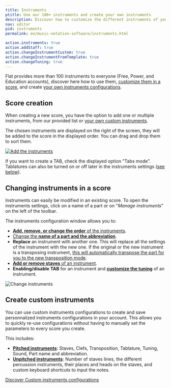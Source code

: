 ```yaml
---
title: Instruments
ptitle: Use our 100+ instruments and create your own instruments
description: Discover how to customize the different instruments of your sheet music, and creating your own instruments
nav: editor
pid: instruments
permalink: en/music-notation-software/instruments.html

action.instruments: true
action.addStaff: true
action.changeInstrumentCustom: true
action.changeInstrumentFromTemplate: true
action.changeTuning: true
---
```


Flat provides more than 100 instruments to everyone (Free, Power, and Education accounts), discover here how to use them, [customize them in a score](#changing-instruments-in-a-score), and create [your own instruments configurations](/help/en/music-notation-software/custom-instruments.html).

## Score creation

When creating a new score, you have the option to add one or multiple instruments, from our provided list or [your own custom instruments](/help/en/music-notation-software/custom-instruments.html).

The chosen instruments are displayed on the right of the screen, they will be added to the score in the displayed order. You can drag and drop them to sort them.

[![Add the instruments](/help/assets/img/editor/create-score-instruments.png)](https://flat.io/my-library?m=newscore)

If you want to create a TAB, check the displayed option "Tabs mode". Tablatures can also be turned on or off later in the instruments settings ([see below](#changing-instruments-in-a-score)).

## Changing instruments in a score

Instruments can easily be modified in an existing score. To open the instruments settings, click on a name of a part or on "*Manage instruments*" on the left of the toolbar.

The instruments configuration window allows you to:

* [**Add, remove, or change the order** of the instruments](/help/en/music-notation-software/instruments-add-remove-order.html).
* [Change the **name of a part and the abbreviation**](/help/en/music-notation-software/instruments-rename.html).
* **Replace** an instrument with another one. This will replace all the settings of the instrument with the new one. If the original or the new instrument is a transposing instrument, [this will automatically transpose the part for you to the new transposition mode](/help/en/music-notation-software/transpose.html#transpose-a-complete-part-for-a-different-instrument).
* [**Add or remove staves** of an instrument](/help/en/music-notation-software/staves.html).
* **Enabling/disable TAB** for an instrument and [**customize the tuning**](/help/en/music-notation-software/tuning.html) of an instrument.

![Change instruments](/help/assets/img/editor/manage-instruments.png)

## Create custom instruments

You can use custom instruments configurations to create and save personnalized instruments configurations in your account. This allows you to quickly re-use configurations without having to manually set the parameters to every score you create.

This includes:

* **[Pitched instruments](/help/en/music-notation-software/custom-instruments.html#pitched-instruments)**: Staves, Clefs, Transposition, Tablature, Tuning, Sound, Part name and abbreviation.
* **[Unpitched instruments](/help/en/music-notation-software/custom-instruments.html#unpitched-instruments)**: Number of staves lines, the different percussion instruments, their places and heads on the staves, and custom keyboard shortcuts to input the notes.

<div class="btn-cta-wrapper"><a href="/help/en/music-notation-software/custom-instruments.html" class="btn-cta-site">Discover Custom instruments configurations</a></div>
